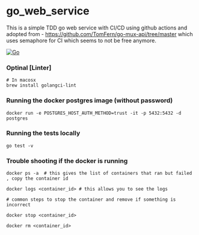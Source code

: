 # go_web_service
This is a simple TDD go web service with CI/CD using github actions and adopted from - https://github.com/TomFern/go-mux-api/tree/master
which uses semaphore for CI which seems to not be free anymore.

[![Go](https://github.com/riaz/go_web_service/actions/workflows/go.yml/badge.svg)](https://github.com/riaz/go_web_service/actions/workflows/go.yml)

### Optinal [Linter]

    # In macosx
    brew install golangci-lint
    
### Running the docker postgres image (without password)

    docker run -e POSTGRES_HOST_AUTH_METHOD=trust -it -p 5432:5432 -d postgres 

### Running the tests locally 
    
    go test -v

### Trouble shooting if the docker is running

    docker ps -a  # this gives the list of containers that ran but failed , copy the container id

    docker logs <container_id> # this allows you to see the logs

    # common steps to stop the container and remove if something is incorrect

    docker stop <container_id>

    docker rm <container_id>

